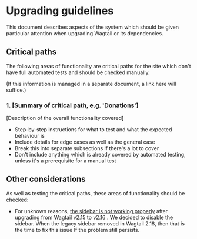 # Upgrading guidelines

This document describes aspects of the system which should be given particular attention when upgrading Wagtail or its dependencies.

## Critical paths

The following areas of functionality are critical paths for the site which don't have full automated tests and should be checked manually.

(If this information is managed in a separate document, a link here will suffice.)

### 1. [Summary of critical path, e.g. 'Donations']

[Description of the overall functionality covered]

- Step-by-step instructions for what to test and what the expected behaviour is
- Include details for edge cases as well as the general case
- Break this into separate subsections if there's a lot to cover
- Don't include anything which is already covered by automated testing, unless it's a prerequisite for a manual test

## Other considerations

As well as testing the critical paths, these areas of functionality should be checked:

- For unknown reasons, [the sidebar is not working properly](https://github.com/wagtail/wagtail.org/pull/144)
  after upgrading from Wagtail v2.15 to v2.16 . We decided to disable the sidebar. When the legacy sidebar removed in
  Wagtail 2.18, then that is the time to fix this issue If the problem still persists.
